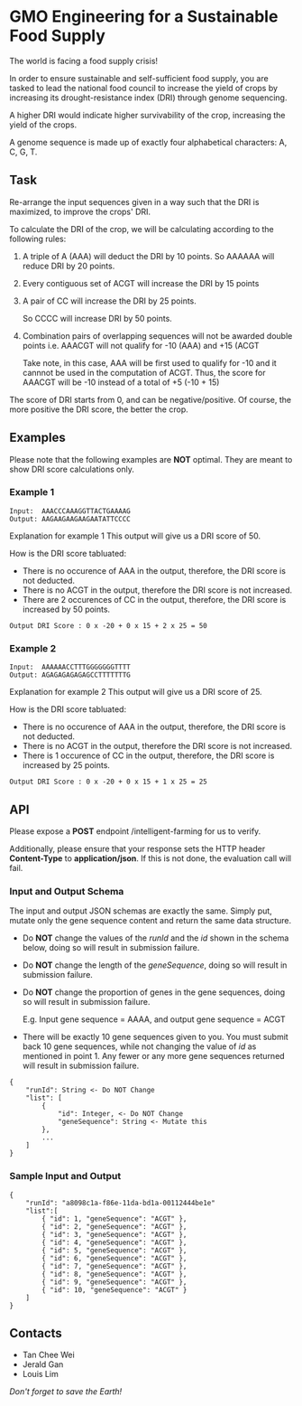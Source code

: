 GMO Engineering for a Sustainable Food Supply
============

The world is facing a food supply crisis!

In order to ensure sustainable and self-sufficient food supply, you are tasked to lead the national food council to increase the yield of crops by increasing its drought-resistance index (DRI) through genome sequencing.

A higher DRI would indicate higher survivability of the crop, increasing the yield of the crops.

A genome sequence is made up of exactly four alphabetical characters: A, C, G, T.

Task
------------
Re-arrange the input sequences given in a way such that the DRI is maximized, to improve the crops' DRI.

To calculate the DRI of the crop, we will be calculating according to the following rules:

1. A triple of A (AAA) will deduct the DRI by 10 points. So AAAAAA will reduce DRI by 20 points.

2. Every contiguous set of ACGT will increase the DRI by 15 points

3. A pair of CC will increase the DRI by 25 points.

    So CCCC will increase DRI by 50 points.

4. Combination pairs of overlapping sequences will not be awarded double points i.e. AAACGT will not qualify for -10 (AAA) and +15 (ACGT

    Take note, in this case, AAA will be first used to qualify for -10 and it cannnot be used in the computation of ACGT. Thus, the score for AAACGT will be -10 instead of a total of +5 (-10 + 15)

The score of DRI starts from 0, and can be negative/positive. Of course, the more positive the DRI score, the better the crop.

Examples
----------
Please note that the following examples are **NOT** optimal. They are meant to show DRI score calculations only.
### Example 1 ###

    Input:  AAACCCAAAGGTTACTGAAAAG
    Output: AAGAAGAAGAAGAATATTCCCC

Explanation for example 1
This output will give us a DRI score of 50.

How is the DRI score tabluated:

* There is no occurence of AAA in the output, therefore, the DRI score is not deducted.
* There is no ACGT in the output, therefore the DRI score is not increased.
* There are 2 occurences of CC in the output, therefore, the DRI score is increased by 50 points.

~~~
Output DRI Score : 0 x -20 + 0 x 15 + 2 x 25 = 50
~~~

### Example 2 ###

    Input:  AAAAAACCTTTGGGGGGGTTTT
    Output: AGAGAGAGAGAGCCTTTTTTTG

Explanation for example 2
This output will give us a DRI score of 25.

How is the DRI score tabluated:

* There is no occurence of AAA in the output, therefore, the DRI score is not deducted.
* There is no ACGT in the output, therefore the DRI score is not increased.
* There is 1 occurence of CC in the output, therefore, the DRI score is increased by 25 points.

~~~
Output DRI Score : 0 x -20 + 0 x 15 + 1 x 25 = 25
~~~

API
----------
Please expose a **POST** endpoint /intelligent-farming for us to verify.

Additionally, please ensure that your response sets the HTTP header **Content-Type** to **application/json**. If this is not done, the evaluation call will fail.

### Input and Output Schema ###

The input and output JSON schemas are exactly the same. Simply put, mutate only the gene sequence content and return the same data structure.

* Do **NOT** change the values of the *runId* and the *id* shown in the schema below, doing so will result in submission failure.

* Do **NOT** change the length of the *geneSequence*, doing so will result in submission failure.

* Do **NOT** change the proportion of genes in the gene sequences, doing so will result in submission failure.

  E.g. Input gene sequence = AAAA, and output gene sequence = ACGT

* There will be exactly 10 gene sequences given to you. You must submit back 10 gene sequences, while not changing the value of *id* as mentioned in point 1. Any fewer or any more gene sequences returned will result in submission failure.

~~~
{
    "runId": String <- Do NOT Change
    "list": [
        {
            "id": Integer, <- Do NOT Change
            "geneSequence": String <- Mutate this
        },
        ...
    ]
}
~~~

### Sample Input and Output ###

~~~
{
    "runId": "a8098c1a-f86e-11da-bd1a-00112444be1e"
    "list":[
        { "id": 1, "geneSequence": "ACGT" },
        { "id": 2, "geneSequence": "ACGT" },
        { "id": 3, "geneSequence": "ACGT" },
        { "id": 4, "geneSequence": "ACGT" },
        { "id": 5, "geneSequence": "ACGT" },
        { "id": 6, "geneSequence": "ACGT" },
        { "id": 7, "geneSequence": "ACGT" },
        { "id": 8, "geneSequence": "ACGT" },
        { "id": 9, "geneSequence": "ACGT" },
        { "id": 10, "geneSequence": "ACGT" }
    ]
}
~~~

Contacts
---------
* Tan Chee Wei
* Jerald Gan
* Louis Lim

*Don't forget to save the Earth!*